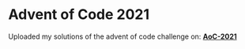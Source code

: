 Advent of Code 2021
===================

Uploaded my solutions of the advent of code challenge on: **[AoC-2021](https://adventofcode.com/2021/)**